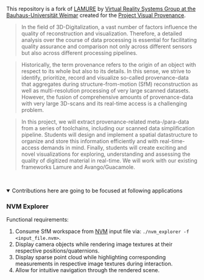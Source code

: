 This repository is a fork of [LAMURE](https://github.com/vrsys/lamure) by [Virtual Reality Systems Group at the Bauhaus-Universität Weimar](http://www.uni-weimar.de/medien/vr) created for the [Project Visual Provenance](https://www.uni-weimar.de/de/medien/professuren/vr/teaching/ss-2017/project-visual-provenance/).

>In the field of 3D-Digitalization, a vast number of factors influence the quality of reconstruction and visualization. Therefore, a detailed analysis over the course of data processing is essential for facilitating quality assurance and comparison not only across different sensors but also across different processing pipelines.

>Historically, the term provenance refers to the origin of an object with respect to its whole but also to its details. In this sense, we strive to identify, prioritize, record and visualize so-called provenance-data that aggregates during structure-from-motion (SfM) reconstruction as well as multi-resolution processing of very large scanned datasets. However, the fusion of comprehensive amounts of provenance-data with very large 3D-scans and its real-time access is a challenging problem.

>In this project, we will extract provenance-related meta-/para-data from a series of toolchains, including our scanned data simplification pipeline. Students will design and implement a spatial datastructure to organize and store this information efficiently and with real-time-access demands in mind. Finally, students will create exciting and novel visualizations for exploring, understanding and assessing the quality of digitized material in real-time. We will work with our existing frameworks Lamure and Avango/Guacamole.

&nbsp;<details open><summary>Contributions here are going to be focused at following applications</summary>

### NVM Explorer

Functional requirements:

1. Consume SfM workspace from [NVM](http://ccwu.me/vsfm/doc.html#nvm) input file via:
```./nvm_explorer -f <input_file.nvm>```.
2. Display camera objects while rendering image textures at their respective positions/quaternions.
3. Display sparse point cloud while highlighting corresponding measurements in respective image textures during interaction.
4. Allow for intuitive navigation through the rendered scene.

&nbsp;</details>
